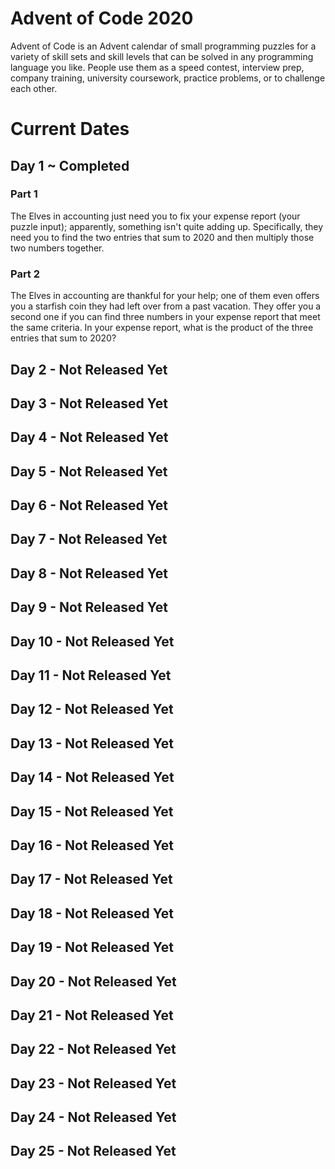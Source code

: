 # Advent of Code 2020

Advent of Code is an Advent calendar of small programming puzzles for a variety of skill sets and skill levels that can be solved in any programming language you like. People use them as a speed contest, interview prep, company training, university coursework, practice problems, or to challenge each other.

# Current Dates

## Day 1 ~ Completed

### Part 1

The Elves in accounting just need you to fix your expense report (your puzzle input); apparently, something isn't quite adding up. Specifically, they need you to find the two entries that sum to 2020 and then multiply those two numbers together.

### Part 2

The Elves in accounting are thankful for your help; one of them even offers you a starfish coin they had left over from a past vacation. They offer you a second one if you can find three numbers in your expense report that meet the same criteria. In your expense report, what is the product of the three entries that sum to 2020?

## Day 2 - Not Released Yet
## Day 3 - Not Released Yet
## Day 4 - Not Released Yet
## Day 5 - Not Released Yet
## Day 6 - Not Released Yet
## Day 7 - Not Released Yet
## Day 8 - Not Released Yet
## Day 9 - Not Released Yet
## Day 10 - Not Released Yet
## Day 11 - Not Released Yet
## Day 12 - Not Released Yet
## Day 13 - Not Released Yet
## Day 14 - Not Released Yet
## Day 15 - Not Released Yet
## Day 16 - Not Released Yet
## Day 17 - Not Released Yet
## Day 18 - Not Released Yet
## Day 19 - Not Released Yet
## Day 20 - Not Released Yet
## Day 21 - Not Released Yet
## Day 22 - Not Released Yet
## Day 23 - Not Released Yet
## Day 24 - Not Released Yet
## Day 25 - Not Released Yet